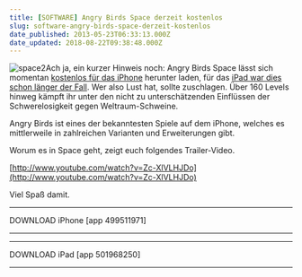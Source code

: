```yaml
---
title: [SOFTWARE] Angry Birds Space derzeit kostenlos
slug: software-angry-birds-space-derzeit-kostenlos
date_published: 2013-05-23T06:33:13.000Z
date_updated: 2018-08-22T09:38:48.000Z
---
```


![space2](//picdump.thafaker.de/2013/05/space2-100x100.jpg)Ach ja, ein kurzer Hinweis noch: Angry Birds Space lässt sich momentan [kostenlos für das iPhone](https://itunes.apple.com/app/angry-birds-space/id499511971?affId=1993771&ign-mpt=uo%3D6&mt=8) herunter laden, für das [iPad war dies schon länger der Fall](https://itunes.apple.com/app/angry-birds-space-hd/id501968250?affId=1993771&ign-mpt=uo%3D6&mt=8). Wer also Lust hat, sollte zuschlagen.  Über 160 Levels hinweg kämpft ihr unter den nicht zu unterschätzenden Einflüssen der Schwerelosigkeit gegen Weltraum-Schweine. 

Angry Birds ist eines der bekanntesten Spiele auf dem iPhone, welches es mittlerweile in zahlreichen Varianten und Erweiterungen gibt.

Worum es in Space geht, zeigt euch folgendes Trailer-Video.

[http://www.youtube.com/watch?v=Zc-XlVLHJDo](http://www.youtube.com/watch?v=Zc-XlVLHJDo)

Viel Spaß damit.

---

DOWNLOAD iPhone
[app 499511971]

---

---

DOWNLOAD iPad
[app 501968250]

---
